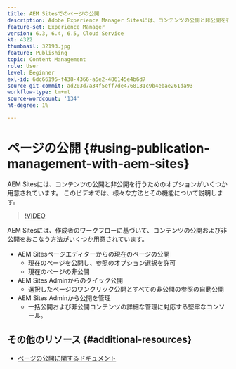 ```yaml
---
title: AEM Sitesでのページの公開
description: Adobe Experience Manager Sitesには、コンテンツの公開と非公開を行うためのオプションがいくつか用意されています。 このビデオでは、様々な方法とその機能について説明します。
feature-set: Experience Manager
version: 6.3, 6.4, 6.5, Cloud Service
kt: 4322
thumbnail: 32193.jpg
feature: Publishing
topic: Content Management
role: User
level: Beginner
exl-id: 6dc66195-f438-4366-a5e2-486145e4b6d7
source-git-commit: ad203d7a34f5eff7de4768131c9b4ebae261da93
workflow-type: tm+mt
source-wordcount: '134'
ht-degree: 1%

---
```


# ページの公開 {#using-publication-management-with-aem-sites}

AEM Sitesには、コンテンツの公開と非公開を行うためのオプションがいくつか用意されています。 このビデオでは、様々な方法とその機能について説明します。

>[!VIDEO](https://video.tv.adobe.com/v/32193?quality=12&learn=on)

AEM Sitesには、作成者のワークフローに基づいて、コンテンツの公開および非公開をおこなう方法がいくつか用意されています。

* AEM Sitesページエディターからの現在のページの公開
   * 現在のページを公開し、参照のオプション選択を許可
   * 現在のページの非公開
* AEM Sites Adminからのクイック公開
   * 選択したページのワンクリック公開とすべての非公開の参照の自動公開
* AEM Sites Adminから公開を管理
   * 一括公開および非公開コンテンツの詳細な管理に対応する堅牢なコンソール。

## その他のリソース {#additional-resources}

* [ページの公開に関するドキュメント](https://experienceleague.adobe.com/docs/experience-manager-65/authoring/authoring/publishing-pages.html)
